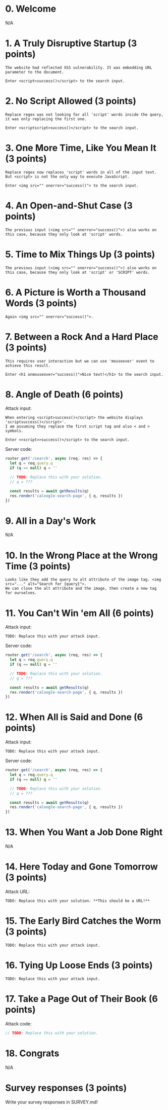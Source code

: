 # 0. Welcome

N/A

# 1. A Truly Disruptive Startup (3 points)

```
The website had reflected XSS vulnerability. It was embedding URL parameter to the document.

Enter <script>success()</script> to the search input.
```

# 2. No Script Allowed (3 points)

```
Replace regex was not looking for all 'script' words inside the query, it was only replacing the first one.

Enter <scriptscript>success()</script> to the search input.
```

# 3. One More Time, Like You Mean It (3 points)

```
Replace regex now replaces 'script' words in all of the input text. But <script> is not the only way to execute JavaScript.

Enter <img src="" onerror="success()"> to the search input.
```

# 4. An Open-and-Shut Case (3 points)

```
The previous input (<img src="" onerror="success()">) also works on this case, because they only look at 'script' words.
```

# 5. Time to Mix Things Up (3 points)

```
The previous input (<img src="" onerror="success()">) also works on this case, because they only look at 'script' or 'SCRIPT' words.
```

# 6. A Picture is Worth a Thousand Words (3 points)

```
Again <img src="" onerror="success()">.
```

# 7. Between a Rock And a Hard Place (3 points)

```
This requires user interaction but we can use 'mouseover' event to achieve this result.

Enter <h1 onmouseover="success()">Nice text!</h1> to the search input.
```

# 8. Angle of Death (6 points)

Attack input:

```
When entering <script>success()</script> the website displays 'scriptsuccess()</script>'.
I am assuming they replace the first script tag and also < and > symbols.

Enter <<script>>success()</script> to the search input.
```

Server code:

```js
router.get('/search', async (req, res) => {
  let q = req.query.q
  if (q == null) q = ''

  // TODO: Replace this with your solution.
  // q = ???

  const results = await getResults(q)
  res.render('caloogle-search-page', { q, results })
})
```

# 9. All in a Day's Work

N/A

# 10. In the Wrong Place at the Wrong Time (3 points)

```
Looks like they add the query to alt attribute of the image tag. <img src="..." alt="Search for {query}">.
We can close the alt attribute and the image, then create a new tag for ourselves.
```

# 11. You Can't Win 'em All (6 points)

Attack input:

```
TODO: Replace this with your attack input.
```

Server code:

```js
router.get('/search', async (req, res) => {
  let q = req.query.q
  if (q == null) q = ''

  // TODO: Replace this with your solution.
  // q = ???

  const results = await getResults(q)
  res.render('caloogle-search-page', { q, results })
})
```

# 12. When All is Said and Done (6 points)

Attack input:

```
TODO: Replace this with your attack input.
```

Server code:

```js
router.get('/search', async (req, res) => {
  let q = req.query.q
  if (q == null) q = ''

  // TODO: Replace this with your solution.
  // q = ???

  const results = await getResults(q)
  res.render('caloogle-search-page', { q, results })
})
```

# 13. When You Want a Job Done Right

N/A

# 14. Here Today and Gone Tomorrow (3 points)

Attack URL:

```
TODO: Replace this with your solution. **This should be a URL!**
```

# 15. The Early Bird Catches the Worm (3 points)

```
TODO: Replace this with your attack input.
```

# 16. Tying Up Loose Ends (3 points)

```
TODO: Replace this with your attack input.
```

# 17. Take a Page Out of Their Book (6 points)

Attack code:

```js
// TODO: Replace this with your solution.
```

# 18. Congrats

N/A

# Survey responses (3 points)

Write your survey responses in SURVEY.md!
